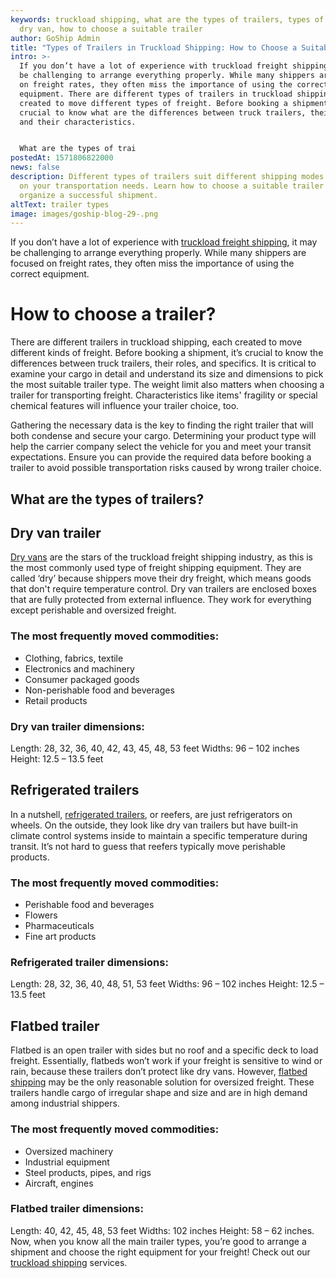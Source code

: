 ```yaml
---
keywords: truckload shipping, what are the types of trailers, types of trailers,
  dry van, how to choose a suitable trailer
author: GoShip Admin
title: "Types of Trailers in Truckload Shipping: How to Choose a Suitable Trailer"
intro: >-
  If you don’t have a lot of experience with truckload freight shipping, it may
  be challenging to arrange everything properly. While many shippers are focused
  on freight rates, they often miss the importance of using the correct
  equipment. There are different types of trailers in truckload shipping, each
  created to move different types of freight. Before booking a shipment, it’s
  crucial to know what are the differences between truck trailers, their role,
  and their characteristics. 


  What are the types of trai
postedAt: 1571806822000
news: false
description: Different types of trailers suit different shipping modes depending
  on your transportation needs. Learn how to choose a suitable trailer to
  organize a successful shipment.
altText: trailer types
image: images/goship-blog-29-.png
---
```

If you don’t have a lot of experience with [truckload freight shipping](https://www.goship.com/blog/what-is-truckload-shipping-and-how-does-it-work/), it may be challenging to arrange everything properly. While many shippers are focused on freight rates, they often miss the importance of using the correct equipment. 

# How to choose a trailer?

There are different trailers in truckload shipping, each created to move different kinds of freight. Before booking a shipment, it’s crucial to know the differences between truck trailers, their roles, and specifics. It is critical to examine your cargo in detail and understand its size and dimensions to pick the most suitable trailer type. The weight limit also matters when choosing a trailer for transporting freight. Characteristics like items' fragility or special chemical features will influence your trailer choice, too. 



Gathering the necessary data is the key to finding the right trailer that will both condense and secure your cargo. Determining your product type will help the carrier company select the vehicle for you and meet your transit expectations. Ensure you can provide the required data before booking a trailer to avoid possible transportation risks caused by wrong trailer choice.



## What are the types of trailers?

## Dry van trailer

[Dry vans](https://www.plslogistics.com/blog/dry-van-shipping-8-facts/) are the stars of the truckload freight shipping industry, as this is the most commonly used type of freight shipping equipment. They are called ‘dry’ because shippers move their dry freight, which means goods that don't require temperature control. Dry van trailers are enclosed boxes that are fully protected from external influence. They work for everything except perishable and oversized freight.

### The most frequently moved commodities:

* Clothing, fabrics, textile
* Electronics and machinery
* Consumer packaged goods
* Non-perishable food and beverages
* Retail products

### Dry van trailer dimensions:

Length: 28, 32, 36, 40, 42, 43, 45, 48, 53 feet Widths: 96 – 102 inches Height: 12.5 – 13.5 feet

## Refrigerated trailers

In a nutshell, [refrigerated trailers](https://www.plslogistics.com/blog/refrigerated-shipping-trailers-7-facts/), or reefers, are just refrigerators on wheels. On the outside, they look like dry van trailers but have built-in climate control systems inside to maintain a specific temperature during transit. It’s not hard to guess that reefers typically move perishable products.

### The most frequently moved commodities:

* Perishable food and beverages
* Flowers
* Pharmaceuticals
* Fine art products

### Refrigerated trailer dimensions:

Length: 28, 32, 36, 40, 48, 51, 53 feet Widths: 96 – 102 inches Height: 12.5 – 13.5 feet

## Flatbed trailer

Flatbed is an open trailer with sides but no roof and a specific deck to load freight. Essentially, flatbeds won’t work if your freight is sensitive to wind or rain, because these trailers don’t protect like dry vans. However, [flatbed shipping](https://www.goship.com/blog/what-is-flatbed-shipping/) may be the only reasonable solution for oversized freight. These trailers handle cargo of irregular shape and size and are in high demand among industrial shippers.

### The most frequently moved commodities:

* Oversized machinery
* Industrial equipment
* Steel products, pipes, and rigs
* Aircraft, engines

### Flatbed trailer dimensions:

Length: 40, 42, 45, 48, 53 feet Widths: 102 inches Height: 58 – 62 inches. Now, when you know all the main trailer types, you’re good to arrange a shipment and choose the right equipment for your freight! Check out our [truckload shipping](https://www.goship.com/shipping-services/truckload-freight-shipping/) services.